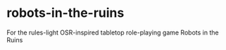 # robots-in-the-ruins
For the rules-light OSR-inspired tabletop role-playing game Robots in the Ruins
